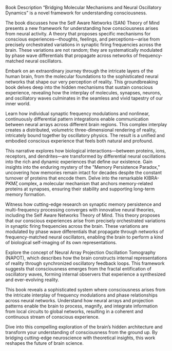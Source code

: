 Book Description
“Bridging Molecular Mechanisms and Neural Oscillatory Dynamics” is a novel framework for understanding consciousness.

The book discusses how the Self Aware Networks (SAN) Theory of Mind presents a new framework for understanding how consciousness arises from neural activity. A theory that proposes specific mechanisms for conscious experiences—thoughts, feelings, and perceptions—arise from precisely orchestrated variations in synaptic firing frequencies across the brain. These variations are not random; they are systematically modulated by phase wave differentials that propagate across networks of frequency-matched neural oscillators.

Embark on an extraordinary journey through the intricate layers of the human brain, from the molecular foundations to the sophisticated neural networks that shape our very perception of reality. This groundbreaking book delves deep into the hidden mechanisms that sustain conscious experience, revealing how the interplay of molecules, synapses, neurons, and oscillatory waves culminates in the seamless and vivid tapestry of our inner world.

Learn how individual synaptic frequency modulations and nonlinear, continuously differential pattern integrations enable communication between neural arrays across different brain regions. This complex interplay creates a distributed, volumetric three-dimensional rendering of reality, intricately bound together by oscillatory physics. The result is a unified and embodied conscious experience that feels both natural and profound.

This narrative explores how biological interactions—between proteins, ions, receptors, and dendrites—are transformed by differential neural oscillations into the rich and dynamic experiences that define our existence. Gain insights into the enduring mystery of the "Memory Persistence Paradox," uncovering how memories remain intact for decades despite the constant turnover of proteins that encode them. Delve into the remarkable KIBRA-PKMζ complex, a molecular mechanism that anchors memory-related proteins at synapses, ensuring their stability and supporting long-term memory formation.

Witness how cutting-edge research on synaptic memory persistence and multi-frequency processing converges with innovative neural theories, including the Self Aware Networks Theory of Mind. This theory proposes that our conscious experiences arise from precisely orchestrated variations in synaptic firing frequencies across the brain. These variations are modulated by phase wave differentials that propagate through networks of frequency-matched neural oscillators, enabling the brain to perform a kind of biological self-imaging of its own representations.

Explore the concept of Neural Array Projection Oscillation Tomography (NAPOT), which describes how the brain constructs internal representations of reality through synchronized oscillatory feedback loops. This framework suggests that consciousness emerges from the fractal entification of oscillatory waves, forming internal observers that experience a synthesized and ever-evolving reality.

This book reveals a sophisticated system where consciousness arises from the intricate interplay of frequency modulations and phase relationships across neural networks. Understand how neural arrays and projection patterns enable the brain to process, magnify, and integrate information from local circuits to global networks, resulting in a coherent and continuous stream of conscious experience.

Dive into this compelling exploration of the brain’s hidden architecture and transform your understanding of consciousness from the ground up. By bridging cutting-edge neuroscience with theoretical insights, this work reshapes the future of brain science.